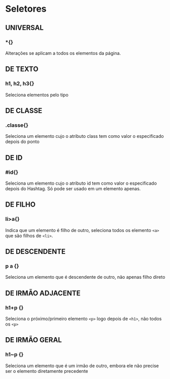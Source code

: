 # Seletores

## UNIVERSAL

### *{}

Alterações se aplicam a todos os elementos da página.

## DE TEXTO
### h1, h2, h3{}

Seleciona elementos pelo tipo

## DE CLASSE
### .classe{}

Seleciona um elemento cujo o atributo class tem como valor o especificado depois do ponto

## DE ID
### #id{}

Seleciona um elemento cujo o atributo id tem como valor o especificado depois do Hashtag. Só pode ser usado em um elemento apenas.

## DE FILHO

### li>a{}
Indica que um elemento é filho de outro, seleciona todos os elemento `<a>` que são filhos de `<li>`.

## DE DESCENDENTE

### p a {}
Seleciona um elemento que é descendente de outro, não apenas filho direto

## DE IRMÃO ADJACENTE

### h1+p {}
Seleciona o próximo/primeiro elemento `<p>` logo depois de `<h1>`, não todos os `<p>`
## DE IRMÃO GERAL

### h1~p {}
Seleciona um elemento que é um irmão de outro, embora ele não precise ser o elemento diretamente precedente